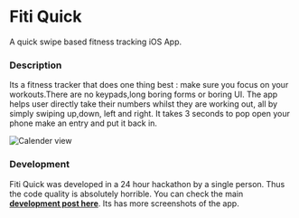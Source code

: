 # Fiti Quick
A quick swipe based fitness tracking iOS App. 

### Description
Its a fitness tracker that does one thing best : make sure you focus on your workouts.There are no keypads,long boring forms
or boring UI. The app helps user directly take their numbers whilst they are working out, all by simply swiping up,down, left
and right. It takes 3 seconds to pop open your phone make an entry and put it back in.

![Calender view](http://challengepost-s3-challengepost.netdna-ssl.com/photos/production/software_photos/000/376/897/datas/gallery.jpg)

### Development
Fiti Quick was developed in a 24 hour hackathon by a single person. Thus the code quality is absolutely horrible. You can check the main
[**development post here**](http://devpost.com/software/fitiquick). Its has more screenshots of the app.
